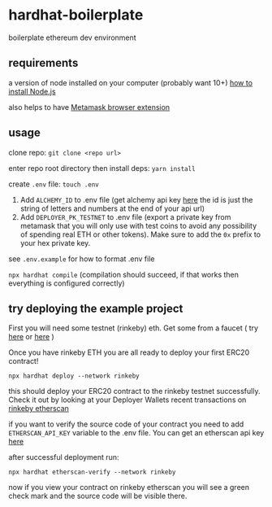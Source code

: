 # hardhat-boilerplate
boilerplate ethereum dev environment

## requirements

a version of node installed on your computer (probably want 10+) [how to install Node.js](https://heynode.com/tutorial/install-nodejs-locally-nvm)

also helps to have [Metamask browser extension](https://metamask.io/)

## usage

clone repo: `git clone <repo url>`

enter repo root directory then install deps: `yarn install`

create `.env` file: `touch .env`

1. Add `ALCHEMY_ID` to .env file (get alchemy api key [here](https://www.alchemyapi.io/) the id is just the string of letters and numbers at the end of your api url)
2. Add `DEPLOYER_PK_TESTNET` to .env file (export a private key from metamask that you will only use with test coins to avoid any possibility of spending real ETH or other tokens). Make sure to add the `0x` prefix to your hex private key.

see `.env.example` for how to format .env file

`npx hardhat compile` (compilation should succeed, if that works then everything is configured correctly)

## try deploying the example project

First you will need some testnet (rinkeby) eth. Get some from a faucet ( try [here](https://faucet.rinkeby.io/) or [here](http://rinkeby-faucet.com/) )

Once you have rinkeby ETH you are all ready to deploy your first ERC20 contract!

`npx hardhat deploy --network rinkeby`

this should deploy your ERC20 contract to the rinkeby testnet successfully. Check it out by looking at your Deployer Wallets recent transactions on [rinkeby etherscan](https://rinkeby.etherscan.io/)

if you want to verify the source code of your contract you need to add `ETHERSCAN_API_KEY` variable to the .env file. You can get an etherscan api key [here](https://etherscan.io/register)

after successful deployment run:

`npx hardhat etherscan-verify --network rinkeby`

now if you view your contract on rinkeby etherscan you will see a green check mark and the source code will be visible there.
